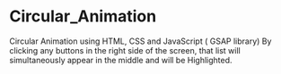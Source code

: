 # Circular_Animation
Circular Animation using HTML, CSS and JavaScript ( GSAP library)
By clicking any buttons in the right side of the screen, that list will simultaneously appear in the middle and will be Highlighted.
